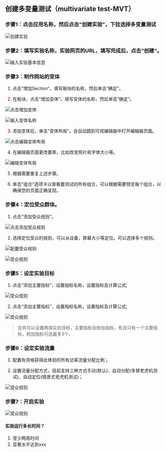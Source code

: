## 创建多变量测试（multivariate test-MVT）

### 步骤1：点击应用名称，然后点击“创建实验”，下拉选择多变量测试

  ![创建实验](images/new_ab_testing.jpg)
  
### 步骤2：填写实验名称，实验网页的URL，填写完成后，点击“创建“。

  ![输入实验基本信息](images/enter_ab_testing_basic.jpg)
  
### 步骤3：制作网站的变体

   1. 点击“增加Section”。填写板块的名称，然后单击“确定”。

   2. 在板块，点击“增加变体”。填写变体的名称，然后单击“确定”。
    
   ![点击增加变体](images/click_add_variant.jpg)
    
   ![输入变体名称](images/input_variant_name.jpg)

   3. 添加变体后，单击“变体布局”。会自动跳到可视编辑器中打开编辑器页面。

   ![点击编辑变体布局](images/click_layout_variant_page.jpg)
   
   4. 在编辑器页面更改要素，比如改变照片和字体大小等。
   
   ![编辑变体布局](images/edit_variant_page_layout.jpg)
   
   5. 根据需要重复上述步骤。
  
   6. 单击"组合"选项卡以查看要测试的所有组合，可以根据需要预览每个组合，以确保您的页面正确呈现。
   
### 步骤4：定位受众群体。

   1. 点击“添加受众规则”。
     
   ![点击添加受众规则](images/click_add_audience_rule.jpg)
     
   2. 选择定位受众的规则，可以从设备，屏幕大小等定位。可以选择多个规则。
     
   ![配置受众规则](images/setup_audience_rule.jpg)

   ![受众规则](images/audience_rule_list.jpg)

### 步骤5：设定实验目标
    
   1. 点击“添加主要指标”，设置指标名称，设置指标及计算公式;

   ![受众规则](images/target_mainly.jpg)
    
   2. 点击“添加主要指标”，设置指标名称，设置指标及计算公式;

   ![受众规则](images/target_attached.jpg)
      
   >  总共可以设置两类实验目标，主要指标及附加指标，有且只有一个主要指标，附加指标可选最多3个。
   >  
### 步骤6：设定实验流量
    
   1. 配置有资格获得此体验的所有访客流量分配比例；
    
   2. 设置流量分配方式，目前支持三种方式手动(默认)、自动分配(多臂老虎机测试)、自动定位(情景式老虎机测试)；
    
   ![受众规则](images/traffic.jpg)
     
### 步骤7：开启实验

  ![受众规则](images/start_ab_testing.jpg)
  
  
#### 实验运行多长时间？
  1. 至少两周时间
  2. 显著水平达到xxx
    
